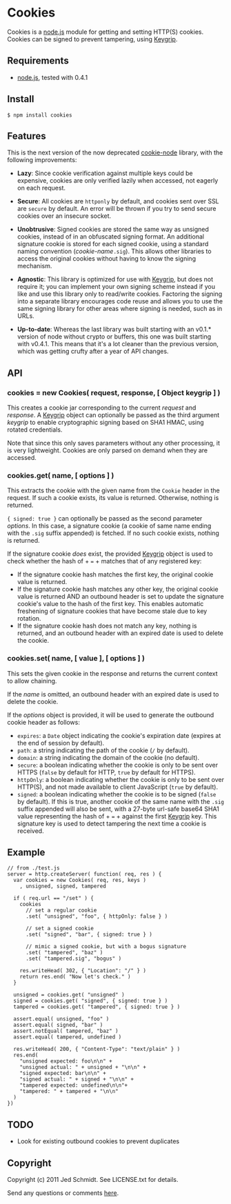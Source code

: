 Cookies
=======

Cookies is a [node.js](http://nodejs.org/) module for getting and setting HTTP(S) cookies. Cookies can be signed to prevent tampering, using [Keygrip](https://github.com/jed/keygrip).

## Requirements

* [node.js](http://nodejs.org/), tested with 0.4.1

## Install

    $ npm install cookies
    
## Features

This is the next version of the now deprecated [cookie-node](https://github.com/jed/cookie-node) library, with the following improvements:

* **Lazy**: Since cookie verification against multiple keys could be expensive, cookies are only verified lazily when accessed, not eagerly on each request.

* **Secure**: All cookies are `httponly` by default, and cookies sent over SSL are `secure` by default. An error will be thrown if you try to send secure cookies over an insecure socket.

* **Unobtrusive**: Signed cookies are stored the same way as unsigned cookies, instead of in an obfuscated signing format. An additional signature cookie is stored for each signed cookie, using a standard naming convention (_cookie-name_`.sig`). This allows other libraries to access the original cookies without having to know the signing mechanism.

* **Agnostic**: This library is optimized for use with [Keygrip](https://github.com/jed/keygrip), but does not require it; you can implement your own signing scheme instead if you like and use this library only to read/write cookies. Factoring the signing into a separate library encourages code reuse and allows you to use the same signing library for other areas where signing is needed, such as in URLs.

* **Up-to-date**: Whereas the last library was built starting with an v0.1.* version of node without crypto or buffers, this one was built starting with v0.4.1. This means that it's a lot cleaner than the previous version, which was getting crufty after a year of API changes.

## API

### cookies = new Cookies( request, response, [ Object keygrip ] )

This creates a cookie jar corresponding to the current _request_ and _response_. A [Keygrip](https://github.com/jed/keygrip) object can optionally be passed as the third argument _keygrip_ to enable cryptographic signing based on SHA1 HMAC, using rotated credentials.

Note that since this only saves parameters without any other processing, it is very lightweight. Cookies are only parsed on demand when they are accessed.

### cookies.get( name, [ options ] )

This extracts the cookie with the given name from the `Cookie` header in the request. If such a cookie exists, its value is returned. Otherwise, nothing is returned.

`{ signed: true }` can optionally be passed as the second parameter _options_. In this case, a signature cookie (a cookie of same name ending with the `.sig` suffix appended) is fetched. If no such cookie exists, nothing is returned.

If the signature cookie _does_ exist, the provided [Keygrip](https://github.com/jed/keygrip) object is used to check whether the hash of _<cookie-name>_ + `=` + _<cookie-value>_ matches that of any registered key:

* If the signature cookie hash matches the first key, the original cookie value is returned.
* If the signature cookie hash matches any other key, the original cookie value is returned AND an outbound header is set to update the signature cookie's value to the hash of the first key. This enables automatic freshening of signature cookies that have become stale due to key rotation.
* If the signature cookie hash does not match any key, nothing is returned, and an outbound header with an expired date is used to delete the cookie.

### cookies.set( name, [ value ], [ options ] )

This sets the given cookie in the response and returns the current context to allow chaining.

If the _name_ is omitted, an outbound header with an expired date is used to delete the cookie.

If the _options_ object is provided, it will be used to generate the outbound cookie header as follows:

* `expires`: a `Date` object indicating the cookie's expiration date (expires at the end of session by default).
* `path`: a string indicating the path of the cookie (`/` by default).
* `domain`: a string indicating the domain of the cookie (no default).
* `secure`: a boolean indicating whether the cookie is only to be sent over HTTPS (`false` by default for HTTP, `true` by default for HTTPS).
* `httpOnly`: a boolean indicating whether the cookie is only to be sent over HTTP(S), and not made available to client JavaScript (`true` by default).
* `signed`: a boolean indicating whether the cookie is to be signed (`false` by default). If this is true, another cookie of the same name with the `.sig` suffix appended will also be sent, with a 27-byte url-safe base64 SHA1 value representing the hash of _<cookie-name>_ + `=` + _<cookie-value>_ against the first [Keygrip](https://github.com/jed/keygrip) key. This signature key is used to detect tampering the next time a cookie is received.

## Example

    // from ./test.js
    server = http.createServer( function( req, res ) {
      var cookies = new Cookies( req, res, keys )
        , unsigned, signed, tampered
      
      if ( req.url == "/set" ) {
        cookies
          // set a regular cookie
          .set( "unsigned", "foo", { httpOnly: false } )
    
          // set a signed cookie
          .set( "signed", "bar", { signed: true } )
    
          // mimic a signed cookie, but with a bogus signature
          .set( "tampered", "baz" )
          .set( "tampered.sig", "bogus" )
    
        res.writeHead( 302, { "Location": "/" } )
        return res.end( "Now let's check." )
      }
      
      unsigned = cookies.get( "unsigned" )
      signed = cookies.get( "signed", { signed: true } )
      tampered = cookies.get( "tampered", { signed: true } )
      
      assert.equal( unsigned, "foo" )
      assert.equal( signed, "bar" )
      assert.notEqual( tampered, "baz" )
      assert.equal( tampered, undefined )
    
      res.writeHead( 200, { "Content-Type": "text/plain" } )
      res.end(
        "unsigned expected: foo\n\n" +
        "unsigned actual: " + unsigned + "\n\n" +
        "signed expected: bar\n\n" +
        "signed actual: " + signed + "\n\n" +
        "tampered expected: undefined\n\n"+
        "tampered: " + tampered + "\n\n"
      )
    })

## TODO

* Look for existing outbound cookies to prevent duplicates

Copyright
---------

Copyright (c) 2011 Jed Schmidt. See LICENSE.txt for details.

Send any questions or comments [here](http://twitter.com/jedschmidt).